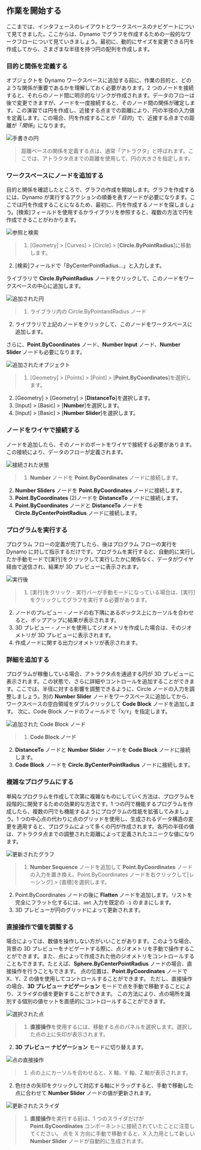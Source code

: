 

## 作業を開始する

ここまでは、インタフェースのレイアウトとワークスペースのナビゲートについて見てきました。ここからは、Dynamo でグラフを作成するための一般的なワークフローについて見ていきましょう。最初に、動的にサイズを変更できる円を作成してから、さまざまな半径を持つ円の配列を作成します。

### 目的と関係を定義する

オブジェクトを Dynamo ワークスペースに追加する前に、作業の目的と、どのような関係が重要であるかを理解しておく必要があります。2 つのノードを接続すると、それらのノード間に明示的なリンクが作成されます。データのフローは後で変更できますが、ノードを一度接続すると、そのノード間の関係が確定します。この演習では円を作成し、近接する点までの距離により、円の半径の入力値を定義します。この場合、円を作成することが「*目的*」で、近接する点までの距離が「*関係*」になります。

![手書きの円](images/2-4/00-Hand-Sketch-of-Circle.png)

> 距離ベースの関係を定義する点は、通常「アトラクタ」と呼ばれます。ここでは、アトラクタ点までの距離を使用して、円の大きさを指定します。

### ワークスペースにノードを追加する

目的と関係を確認したところで、グラフの作成を開始します。グラフを作成するには、Dynamo が実行するアクションの順番を表すノードが必要になります。ここでは円を作成することになるため、最初に、円を作成するノードを探しましょう。[検索]フィールドを使用するかライブラリを参照すると、複数の方法で円を作成できることがわかります。

![参照と検索](images/2-4/01-BrowseAndSearch.png)

> 1. [Geometry] > [Curves] > [Circle] > [**Circle.ByPointRadius**]に移動します。
2. [検索]フィールドで「ByCenterPointRadius...」と入力します。

ライブラリで **Circle.ByPointRadius** ノードをクリックして、このノードをワークスペースの中心に追加します。

![追加された円](images/2-4/02-CircleAdded.png)

> 1. ライブラリ内の Circle.ByPointandRadius ノード
2. ライブラリで上記のノードをクリックして、このノードをワークスペースに追加します。

さらに、**Point.ByCoordinates** ノード、**Number Input** ノード、**Number Slider** ノードも必要になります。

![追加されたオブジェクト](images/2-4/03-NodesAdded.png)

> 1. [Geometry] > [Points] > [Point] > [**Point.ByCoordinates**]を選択します。
2. [Geometry] > [Geometry] > [**DistanceTo**]を選択します。
3. [Input] > [Basic] > [**Number**]を選択します。
4. [Input] > [Basic] > [**Number Slider**]を選択します。

### ノードをワイヤで接続する

ノードを追加したら、そのノードのポートをワイヤで接続する必要があります。この接続により、データのフローが定義されます。

![接続された状態](images/2-4/04-NodesConnected.png)

> 1. **Number** ノードを **Point.ByCoordinates** ノードに接続します。
2. **Number Sliders** ノードを **Point.ByCoordinates** ノードに接続します。
3. **Point.ByCoordinates** (2)ノードを **DistanceTo** ノードに接続します。
4. **Point.ByCoordinates** ノードと **DistanceTo** ノードを **Circle.ByCenterPointRadius** ノードに接続します。

### プログラムを実行する

プログラム フローの定義が完了したら、後はプログラム フローの実行を Dynamo に対して指示するだけです。プログラムを実行すると、自動的に実行したか手動モードで[実行]をクリックして実行したかに関係なく、データがワイヤ経由で送信され、結果が 3D プレビューに表示されます。

![実行後](images/2-4/05-GraphExecuted.png)

> 1. [実行]をクリック - 実行バーが手動モードになっている場合は、[実行]をクリックしてグラフを実行する必要があります。
2. ノードのプレビュー - ノードの右下隅にあるボックス上にカーソルを合わせると、ポップアップに結果が表示されます。
3. 3D プレビュー - ノードを使用してジオメトリを作成した場合は、そのジオメトリが 3D プレビューに表示されます。
4. 作成ノードに関する出力ジオメトリが表示されます。

### 詳細を追加する

プログラムが稼働している場合、アトラクタ点を通過する円が 3D プレビューに表示されます。この状態で、さらに詳細やコントロールを追加することができます。ここでは、半径に対する影響を調整できるように、Circle ノードの入力を調整しましょう。別の **Number Slider** ノードをワークスペースに追加してから、ワークスペースの空白領域をダブルクリックして **Code Block** ノードを追加します。 次に、Code Block ノードのフィールドで「```X/Y```」を指定します。

![追加された Code Block ノード](images/2-4/06-CodeBlock.png)

> 1. **Code Block ノード**
2. **DistanceTo** ノードと **Number Slider** ノードを **Code Block** ノードに接続します。
3. **Code Block** ノードを **Circle.ByCenterPointRadius** ノードに接続します。

### 複雑なプログラムにする

単純なプログラムを作成して次第に複雑なものにしていく方法は、プログラムを段階的に開発するための効果的な方法です。1 つの円で機能するプログラムを作成したら、複数の円でも機能するようにプログラムの性能を拡張してみましょう。1 つの中心点の代わりに点のグリッドを使用し、生成されるデータ構造の変更を適用すると、プログラムによって多くの円が作成されます。各円の半径の値は、アトラクタ点までの調整された距離によって定義されたユニークな値になります。

![更新されたグラフ](images/2-4/07-AddingComplexity.png)

> 1. **Number Sequence** ノードを追加して **Point.ByCoordinates** ノードの入力を置き換え、Point.ByCoordinates ノードを右クリックして[レーシング] > [直積]を選択します。
2. Point.ByCoordinates ノードの後に **Flatten** ノードを追加します。リストを完全にフラット化するには、```amt``` 入力を既定の ```-1``` のままにします。
3. 3D プレビューが円のグリッドによって更新されます。

### 直接操作で値を調整する

場合によっては、数値を操作しない方がいいことがあります。このような場合、背景の 3D プレビューをナビゲートする際に、点ジオメトリを手動で操作することができます。また、点によって作成された他のジオメトリをコントロールすることもできます。たとえば、**Sphere.ByCenterPointRadius** ノードの場合、直接操作を行うこともできます。 点の位置は、**Point.ByCoordinates** ノードで X、Y、Z の値を使用してコントロールすることができます。 ただし、直接操作の場合、**3D プレビュー ナビゲーション** モードで点を手動で移動することにより、スライダの値を更新することができます。 この方法により、点の場所を識別する個別の値セットを直感的にコントロールすることができます。

![選択された点](images/2-4/08-SelectedPoint.png)

> 1. **直接操作**を使用するには、移動する点のパネルを選択します。選択した点の上に矢印が表示されます。
2. **3D プレビュー ナビゲーション** モードに切り替えます。

![点の直接操作](images/2-4/09-DirectPointManipulation.png)

> 1. 点の上にカーソルを合わせると、X 軸、Y 軸、Z 軸が表示されます。
2. 色付きの矢印をクリックして対応する軸にドラッグすると、手動で移動した点に合わせて **Number Slider** ノードの値が更新されます。

![更新されたスライダ](images/2-4/10-UpdatedSliders.png)

> 1. **直接操作**を実行する前は、1 つのスライダだけが **Point.ByCoordinates** コンポーネントに接続されていたことに注意してください。 点を X 方向に手動で移動すると、X 入力用として新しい **Number Slider** ノードが自動的に生成されます。

